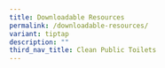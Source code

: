 ```yaml
---
title: Downloadable Resources
permalink: /downloadable-resources/
variant: tiptap
description: ""
third_nav_title: Clean Public Toilets
---
```

